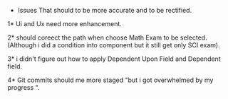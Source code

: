 * Issues That should to be more accurate and to be rectified.

1* Ui and Ux need more enhancement.

2* should coreect the path when choose Math Exam to be selected.(Although i did a condition into component but it still get only SCI exam).

3* i didn't figure out how to apply Dependent Upon Field and Dependent field.

4* Git commits should me more staged "but i got overwhelmed by my progress ".
 
